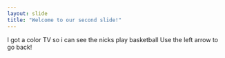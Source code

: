 ```yaml
---
layout: slide
title: "Welcome to our second slide!"
---
```

I got a color TV so i can see the nicks play basketball
Use the left arrow to go back!
